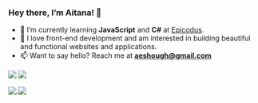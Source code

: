 ### Hey there, I’m Aitana! 👋
* 🌱 I’m currently learning **JavaScript** and **C#** at [Epicodus](https://www.epicodus.com/).
* 💞 I love front-end development and am interested in building beautiful and functional websites and applications.
* 📫 Want to say hello? Reach me at **aeshough@gmail.com**

<a href="https://www.linkedin.com/in/aitanashough/"><img align="center" src="https://img.shields.io/badge/LinkedIn-6272a4?style=for-the-badge&logo=linkedin"></a>
<a href="https://aitanas.github.io/portfolio/"><img align="center" src="https://img.shields.io/badge/portfolio-bd93f9?style=for-the-badge&logo=undertale"></a>

<a href="https://github.com/anuraghazra/github-readme-stats">
  <img align="center" src="https://github-readme-stats.vercel.app/api?username=aitanas&show_icons=true&theme=dracula&hide=issues&hide_border=true&count_private=true" />
</a>
<a href="https://github.com/anuraghazra/github-readme-stats">
  <img align="center" src="https://github-readme-stats.vercel.app/api/top-langs/?username=aitanas&layout=compact&theme=dracula&hide_border=true" />
</a>
